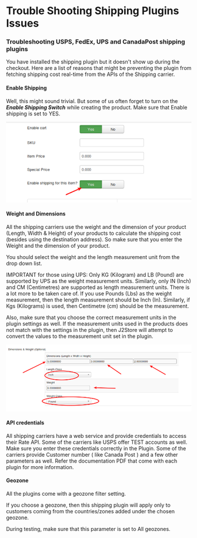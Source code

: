 # Trouble Shooting Shipping Plugins Issues


### Troubleshooting USPS, FedEx, UPS and CanadaPost shipping plugins

You have installed the shipping plugin but it doesn't show up during the checkout. Here are a list of reasons that might be preventing the plugin from fetching shipping cost real-time from the APIs of the Shipping carrier.

#### Enable Shipping

Well, this might sound trivial. But some of us often forget to turn on the ***Enable Shipping Switch*** while creating the product. Make sure that Enable shipping is set to YES.

![Enable Shipping](enable_shipping.png)

#### Weight and Dimensions

All the shipping carriers use the weight and the dimension of your product (Length, Width & Height) of your products to calculate the shipping cost (besides using the destination address). So make sure that you enter the Weight and the dimension of your product.

You should select the weight and the length measurement unit from the drop down list.

IMPORTANT for those using UPS: Only KG (Kilogram) and LB (Pound) are supported by UPS as the weight measurement units.  Similarly, only IN (Inch) and CM (Centimetres) are supported as length measurement units. There is a lot more to be taken care of.  If you use Pounds (Lbs) as the weight measurement, then the length measurement should be Inch (In). Similarly, if Kgs (Kilograms) is used, then Centimetre (cm) should be the measurement.

Also, make sure that you choose the correct measurement units in the plugin settings as well. If the measurement units used in the products does not match with the settings in the plugin, then J2Store will attempt to convert the values to the measurement unit set in the plugin.

![Weight and Dimensions](weight_and_dimensions.png)

#### API credentials

All shipping carriers have a web service and provide credentials to access their Rate API. Some of the carriers like USPS offer TEST accounts as well.  Make sure you enter these credentials correctly in the Plugin. Some of the carriers provide Customer number ( like Canada Post ) and a few other parameters as well. Refer the documentation PDF that come with each plugin for more information.

#### Geozone

All the plugins come with a geozone filter setting.

If you choose a geozone, then this shipping plugin will apply only to customers coming from the countries/zones added under the chosen geozone.

During testing, make sure that this parameter is set to All geozones.
